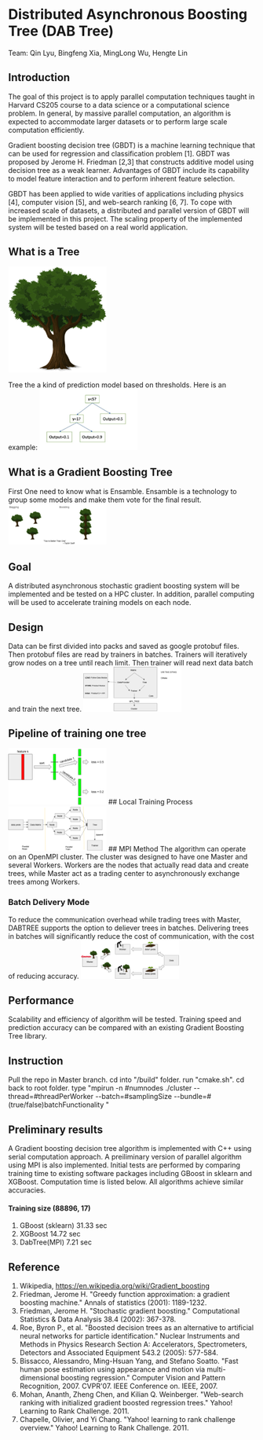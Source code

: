 # Distributed Asynchronous Boosting Tree (DAB Tree)
Team: Qin Lyu, Bingfeng Xia, MingLong Wu, Hengte Lin

## Introduction
<p>The goal of this project is to apply parallel computation techniques taught in Harvard CS205 course to a data science or a computational science problem. In general, by massive parallel computation, an algorithm is expected to accommodate larger datasets or to perform large scale computation efficiently.</p>
<p>Gradient boosting decision tree (GBDT) is a machine learning technique that can be used for regression and classification problem [1]. GBDT was proposed by Jerome H. Friedman [2,3] that constructs additive model using decision tree as a weak learner. Advantages of GBDT include its capability to model feature interaction and to perform inherent feature selection.</p>
<p>GBDT has been applied to wide varities of applications including physics [4], computer vision [5], and web-search ranking [6, 7]. To cope with increased scale of datasets, a distributed and parallel version of GBDT will be implemented in this project. The scaling property of the implemented system will be tested based on a real world application.</p>

## What is a Tree
<img src="/ReadMeImages/tree.png" width="200">

Tree the a kind of prediction model based on thresholds.
Here is an example:
<img src="/ReadMeImages/tree2.png" width="200">

## What is a Gradient Boosting Tree
First One need to know what is Ensamble. Ensamble is a technology to group some models and make them vote for the final result.
<img src="/ReadMeImages/ensamble.png" width="200">

## Goal
A distributed asynchronous stochastic gradient boosting system will be implemented and be tested on a HPC cluster. In addition, parallel computing will be used to accelerate training models on each node.

## Design
Data can be first divided into packs and saved as google protobuf files. Then protobuf files are read by trainers in batches. Trainers will iteratively grow nodes on a tree until reach limit. Then trainer will read next data batch and train the next tree.
<img src="/ReadMeImages/Design.png" width="200">

## Pipeline of training one tree
<img src="/ReadMeImages/train_one_tree.png" width="200">
## Local Training Process
<img src="/ReadMeImages/pipeline.png" width="200">
## MPI Method
The algorithm can operate on an OpenMPI cluster. The cluster was designed to have one Master and several Workers. Workers are the nodes that actually read data and create trees, while Master act as a trading center to asynchronously exchange trees among Workers.

### Batch Delivery Mode
To reduce the communication overhead while trading trees with Master, DABTREE supports the option to deliever trees in batches. Delivering trees in batches will significantly reduce the cost of communication, with the cost of reducing accuracy.
<img src="/ReadMeImages/batchMPI.png" width="200">
## Performance
Scalability and efficiency of algorithm will be tested. Training speed and prediction accuracy can be compared with an existing Gradient Boosting Tree library.

## Instruction
Pull the repo in Master branch. cd into "/build" folder. run "cmake.sh". cd back to root folder. type "mpirun -n #numnodes ./cluster --thread=#threadPerWorker --batch=#samplingSize --bundle=#(true/false)batchFunctionality " 

## Preliminary results
A Gradient boosting decision tree algorithm is implemented with C++ using serial computation approach. A preiliminary version of parallel algorithm using MPI is also implemented. Initial tests are performed by comparing training time to existing software packages including GBoost in sklearn and XGBoost. Computation time is listed below. All algorithms achieve similar accuracies.

#### Training size (88896, 17)
1. GBoost (sklearn)   31.33 sec
2. XGBoost            14.72 sec
3. DabTree(MPI)       7.21 sec


## Reference
1. Wikipedia, https://en.wikipedia.org/wiki/Gradient_boosting
2. Friedman, Jerome H. "Greedy function approximation: a gradient boosting machine." Annals of statistics (2001): 1189-1232.
3. Friedman, Jerome H. "Stochastic gradient boosting." Computational Statistics & Data Analysis 38.4 (2002): 367-378.
4. Roe, Byron P., et al. "Boosted decision trees as an alternative to artificial neural networks for particle identification." Nuclear Instruments and Methods in Physics Research Section A: Accelerators, Spectrometers, Detectors and Associated Equipment 543.2 (2005): 577-584.
5. Bissacco, Alessandro, Ming-Hsuan Yang, and Stefano Soatto. "Fast human pose estimation using appearance and motion via multi-dimensional boosting regression." Computer Vision and Pattern Recognition, 2007. CVPR'07. IEEE Conference on. IEEE, 2007.
6. Mohan, Ananth, Zheng Chen, and Kilian Q. Weinberger. "Web-search ranking with initialized gradient boosted regression trees." Yahoo! Learning to Rank Challenge. 2011.
7. Chapelle, Olivier, and Yi Chang. "Yahoo! learning to rank challenge overview." Yahoo! Learning to Rank Challenge. 2011.
